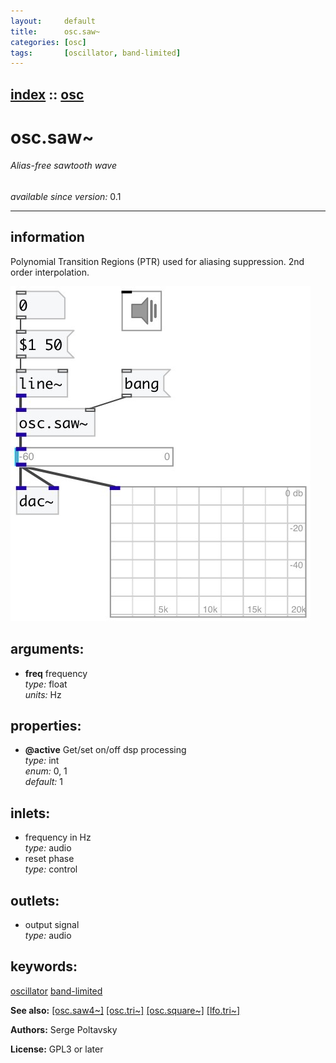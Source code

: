 ```yaml
---
layout:     default
title:      osc.saw~
categories: [osc]
tags:       [oscillator, band-limited]
---
```

[index](index.html) :: [osc](category_osc.html)
---

# osc.saw~

###### Alias-free sawtooth wave

*available since version:* 0.1

---


## information
Polynomial Transition Regions (PTR) used for aliasing suppression. 2nd order interpolation.


[![example](../examples/img/osc.saw~.jpg)](../examples/pd/osc.saw~.pd)



## arguments:

* **freq**
frequency<br>
_type:_ float<br>
_units:_ Hz<br>





## properties:

* **@active** 
Get/set on/off dsp processing<br>
_type:_ int<br>
_enum:_ 0, 1<br>
_default:_ 1<br>



## inlets:

* frequency in Hz<br>
_type:_ audio
* reset phase<br>
_type:_ control



## outlets:

* output signal<br>
_type:_ audio



## keywords:

[oscillator](keywords/oscillator.html)
[band-limited](keywords/band-limited.html)



**See also:**
[\[osc.saw4~\]](osc.saw4~.html)
[\[osc.tri~\]](osc.tri~.html)
[\[osc.square~\]](osc.square~.html)
[\[lfo.tri~\]](lfo.tri~.html)




**Authors:** Serge Poltavsky




**License:** GPL3 or later





